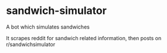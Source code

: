 # sandwich-simulator
A bot which simulates sandwiches

It scrapes reddit for sandwich related information, then posts on r/sandwichsimulator